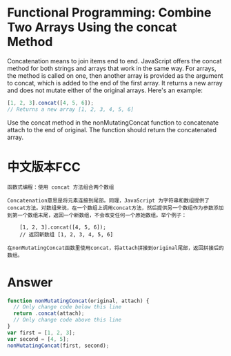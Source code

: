 # Functional Programming: Combine Two Arrays Using the concat Method

Concatenation means to join items end to end. JavaScript offers the concat method for both strings and arrays that work in the same way. For arrays, the method is called on one, then another array is provided as the argument to concat, which is added to the end of the first array. It returns a new array and does not mutate either of the original arrays. Here's an example:

```js
[1, 2, 3].concat([4, 5, 6]);
// Returns a new array [1, 2, 3, 4, 5, 6]
```

Use the concat method in the nonMutatingConcat function to concatenate attach to the end of original. The function should return the concatenated array.


# 中文版本FCC
```
函数式编程：使用 concat 方法组合两个数组

Concatenation意思是将元素连接到尾部。同理，JavaScript 为字符串和数组提供了concat方法。对数组来说，在一个数组上调用concat方法，然后提供另一个数组作为参数添加到第一个数组末尾，返回一个新数组，不会改变任何一个原始数组。举个例子：

    [1, 2, 3].concat([4, 5, 6]);
    // 返回新数组 [1, 2, 3, 4, 5, 6]

在nonMutatingConcat函数里使用concat，将attach拼接到original尾部，返回拼接后的数组。
```


# Answer

```js
function nonMutatingConcat(original, attach) {
  // Only change code below this line
  return .concat(attach);
  // Only change code above this line
}
var first = [1, 2, 3];
var second = [4, 5];
nonMutatingConcat(first, second);
```